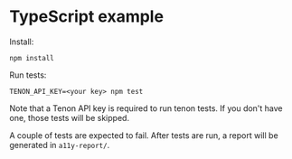 # TypeScript example

Install:

```
npm install
```

Run tests:

```
TENON_API_KEY=<your key> npm test
```

Note that a Tenon API key is required to run tenon tests. If you don't have
one, those tests will be skipped.

A couple of tests are expected to fail. After tests are run, a report will be
generated in `a11y-report/`.
